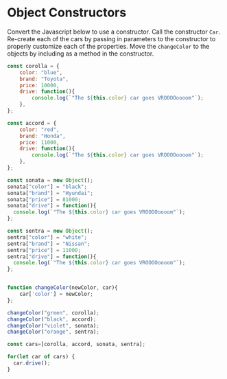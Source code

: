 # Object Constructors

Convert the Javascript below to use a constructor. Call the constructor `Car`. Re-create each of the cars by passing in parameters to the constructor to properly customize each of the properties. Move the `changeColor` to the objects by including as a method in the constructor.

```javascript
const corolla = {
    color: "blue",
    brand: "Toyota",
    price: 10000,
    drive: function(){
        console.log(`"The ${this.color} car goes VROOOOoooom"`);
    },
};

const accord = {
    color: "red",
    brand: "Honda",
    price: 11000,
    drive: function(){
        console.log(`"The ${this.color} car goes VROOOOoooom"`);
    },
};

const sonata = new Object();
sonata["color"] = "black";
sonata["brand"] = "Hyundai";
sonata["price"] = 81000;
sonata["drive"] = function(){
  console.log(`"The ${this.color} car goes VROOOOoooom"`);
};

const sentra = new Object();
sentra["color"] = "white";
sentra["brand"] = "Nissan";
sentra["price"] = 11000;
sentra["drive"] = function(){
  console.log(`"The ${this.color} car goes VROOOOoooom"`);
};


function changeColor(newColor, car){
    car['color'] = newColor;
};

changeColor("green", corolla);
changeColor("black", accord);
changeColor("violet", sonata);
changeColor("orange", sentra);

const cars=[corolla, accord, sonata, sentra];

for(let car of cars) {
  car.drive();
}
```
